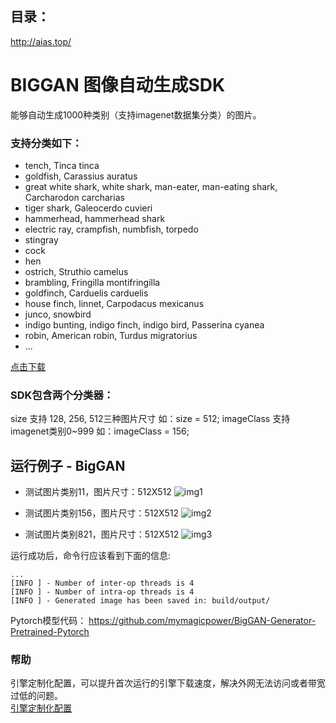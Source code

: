 ## 目录：
http://aias.top/


# BIGGAN 图像自动生成SDK
能够自动生成1000种类别（支持imagenet数据集分类）的图片。

### 支持分类如下：
-  tench, Tinca tinca
-  goldfish, Carassius auratus
-  great white shark, white shark, man-eater, man-eating shark, Carcharodon carcharias
-  tiger shark, Galeocerdo cuvieri
-  hammerhead, hammerhead shark
-  electric ray, crampfish, numbfish, torpedo
-  stingray
-  cock
-  hen
-  ostrich, Struthio camelus
-  brambling, Fringilla montifringilla
-  goldfinch, Carduelis carduelis
-  house finch, linnet, Carpodacus mexicanus
-  junco, snowbird
-  indigo bunting, indigo finch, indigo bird, Passerina cyanea
-  robin, American robin, Turdus migratorius
- ...

[点击下载](https://djl-model.oss-cn-hongkong.aliyuncs.com/AIAS/classification_imagenet_sdk/synset.txt)

### SDK包含两个分类器：
size 支持 128, 256, 512三种图片尺寸
如：size = 512;
imageClass 支持imagenet类别0~999
如：imageClass = 156;

## 运行例子 - BigGAN
- 测试图片类别11，图片尺寸：512X512
![img1](https://djl-model.oss-cn-hongkong.aliyuncs.com/AIAS/biggan_sdk/image11.png)

- 测试图片类别156，图片尺寸：512X512
![img2](https://djl-model.oss-cn-hongkong.aliyuncs.com/AIAS/biggan_sdk/image156.png)

- 测试图片类别821，图片尺寸：512X512
![img3](https://djl-model.oss-cn-hongkong.aliyuncs.com/AIAS/biggan_sdk/image821.png)

运行成功后，命令行应该看到下面的信息:
```text
...
[INFO ] - Number of inter-op threads is 4
[INFO ] - Number of intra-op threads is 4
[INFO ] - Generated image has been saved in: build/output/
```
Pytorch模型代码：
https://github.com/mymagicpower/BigGAN-Generator-Pretrained-Pytorch

### 帮助 
引擎定制化配置，可以提升首次运行的引擎下载速度，解决外网无法访问或者带宽过低的问题。         
[引擎定制化配置](http://aias.top/engine_cpu.html)